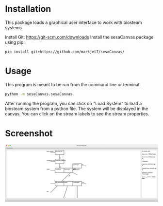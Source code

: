 # Installation
This package loads a graphical user interface to work with biosteam systems.

Install Git: https://git-scm.com/downloads
Install the sesaCanvas package using pip:
```
pip install git+https://github.com/markjet7/sesaCanvas/ 
```
# Usage 
This program is meant to be run from the command line or terminal.
```bash
python -m sesaCanvas.sesaCanvas
```

After running the program, you can click on "Load System" to load a biosteam system from a python file. 
The system will be displayed in the canvas. You can click on the stream labels to see the stream properties.
# Screenshot
![Screenshot](sesaCanvas.png)
